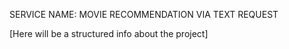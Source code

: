 SERVICE NAME: MOVIE RECOMMENDATION VIA TEXT REQUEST

[Here will be a structured info about the project]